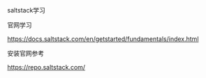 saltstack学习

官网学习

https://docs.saltstack.com/en/getstarted/fundamentals/index.html

安装官网参考

https://repo.saltstack.com/